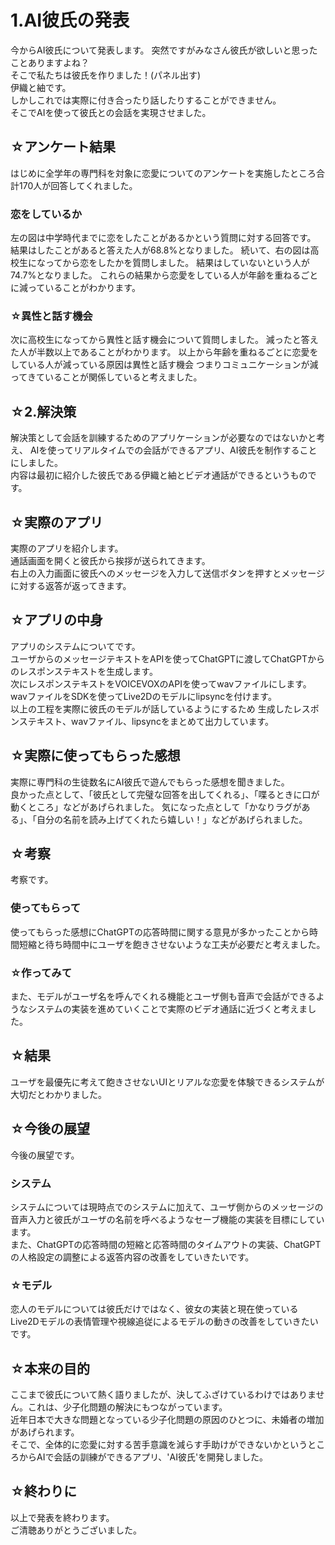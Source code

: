 # 1.AI彼氏の発表
今からAI彼氏について発表します。
突然ですがみなさん彼氏が欲しいと思ったことありますよね？  
そこで私たちは彼氏を作りました！(パネル出す)  
伊織と紬です。  
しかしこれでは実際に付き合ったり話したりすることができません。  
そこでAIを使って彼氏との会話を実現させました。

## ☆アンケート結果
はじめに全学年の専門科を対象に恋愛についてのアンケートを実施したところ合計170人が回答してくれました。  

### 恋をしているか
左の図は中学時代までに恋をしたことがあるかという質問に対する回答です。
結果はしたことがあると答えた人が68.8%となりました。
続いて、右の図は高校生になってから恋をしたかを質問しました。 結果はしていないという人が74.7%となりました。
これらの結果から恋愛をしている人が年齢を重ねるごとに減っていることがわかります。

### ☆異性と話す機会
次に高校生になってから異性と話す機会について質問しました。
減ったと答えた人が半数以上であることがわかります。
以上から年齢を重ねるごとに恋愛をしている人が減っている原因は異性と話す機会 つまりコミュニケーションが減ってきていることが関係していると考えました。


## ☆2.解決策
解決策として会話を訓練するためのアプリケーションが必要なのではないかと考え、
AIを使ってリアルタイムでの会話ができるアプリ、AI彼氏を制作することにしました。  
内容は最初に紹介した彼氏である伊織と紬とビデオ通話ができるというものです。

## ☆実際のアプリ
実際のアプリを紹介します。  
通話画面を開くと彼氏から挨拶が送られてきます。  
右上の入力画面に彼氏へのメッセージを入力して送信ボタンを押すとメッセージに対する返答が返ってきます。  

## ☆アプリの中身
アプリのシステムについてです。  
ユーザからのメッセージテキストをAPIを使ってChatGPTに渡してChatGPTからのレスポンステキストを生成します。  
次にレスポンステキストをVOICEVOXのAPIを使ってwavファイルにします。  
wavファイルをSDKを使ってLive2Dのモデルにlipsyncを付けます。  
以上の工程を実際に彼氏のモデルが話しているようにするため
生成したレスポンステキスト、wavファイル、lipsyncをまとめて出力しています。

## ☆実際に使ってもらった感想
実際に専門科の生徒数名にAI彼氏で遊んでもらった感想を聞きました。  
良かった点として、「彼氏として完璧な回答を出してくれる」、「喋るときに口が動くところ」などがあげられました。 
気になった点として「かなりラグがある」、「自分の名前を読み上げてくれたら嬉しい！」などがあげられました。  

## ☆考察
考察です。  
### 使ってもらって
使ってもらった感想にChatGPTの応答時間に関する意見が多かったことから時間短縮と待ち時間中にユーザを飽きさせないような工夫が必要だと考えました。
### ☆作ってみて
また、モデルがユーザ名を呼んでくれる機能とユーザ側も音声で会話ができるようなシステムの実装を進めていくことで実際のビデオ通話に近づくと考えました。

## ☆結果
ユーザを最優先に考えて飽きさせないUIとリアルな恋愛を体験できるシステムが大切だとわかりました。

## ☆今後の展望
今後の展望です。  

### システム
システムについては現時点でのシステムに加えて、ユーザ側からのメッセージの音声入力と彼氏がユーザの名前を呼べるようなセーブ機能の実装を目標にしています。  
また、ChatGPTの応答時間の短縮と応答時間のタイムアウトの実装、ChatGPTの人格設定の調整による返答内容の改善をしていきたいです。

### ☆モデル
恋人のモデルについては彼氏だけではなく、彼女の実装と現在使っているLive2Dモデルの表情管理や視線追従によるモデルの動きの改善をしていきたいです。

## ☆本来の目的
ここまで彼氏について熱く語りましたが、決してふざけているわけではありません。これは、少子化問題の解決にもつながっています。  
近年日本で大きな問題となっている少子化問題の原因のひとつに、未婚者の増加があげられます。  
そこで、全体的に恋愛に対する苦手意識を減らす手助けができないかというところからAIで会話の訓練ができるアプリ、'AI彼氏'を開発しました。

## ☆終わりに
以上で発表を終わります。  
ご清聴ありがとうございました。